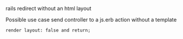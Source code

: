 rails redirect without an html layout 

Possible use case send controller to a js.erb action without a template

```render layout: false and return; ```
